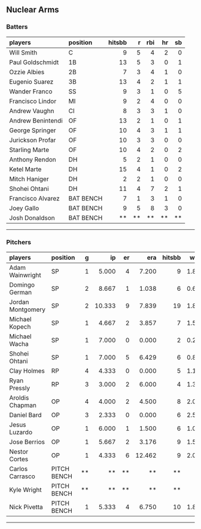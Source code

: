 ## Nuclear Arms

### Batters

 
|players           |position  | hitsbb|  r| rbi| hr| sb| 
|:-----------------|:---------|------:|--:|---:|--:|--:| 
|Will Smith        |C         |      9|  5|   4|  2|  0| 
|Paul Goldschmidt  |1B        |     13|  5|   3|  0|  1| 
|Ozzie Albies      |2B        |      7|  3|   4|  1|  0| 
|Eugenio Suarez    |3B        |     13|  4|   2|  1|  1| 
|Wander Franco     |SS        |      9|  3|   1|  0|  5| 
|Francisco Lindor  |MI        |      9|  2|   4|  0|  0| 
|Andrew Vaughn     |CI        |      8|  3|   3|  1|  0| 
|Andrew Benintendi |OF        |     13|  2|   1|  0|  1| 
|George Springer   |OF        |     10|  4|   3|  1|  1| 
|Jurickson Profar  |OF        |     10|  3|   3|  0|  0| 
|Starling Marte    |OF        |     10|  4|   2|  0|  2| 
|Anthony Rendon    |DH        |      5|  2|   1|  0|  0| 
|Ketel Marte       |DH        |     15|  4|   1|  0|  2| 
|Mitch Haniger     |DH        |      2|  2|   1|  0|  0| 
|Shohei Ohtani     |DH        |     11|  4|   7|  2|  1| 
|Francisco Alvarez |BAT BENCH |      7|  1|   3|  1|  0| 
|Joey Gallo        |BAT BENCH |      9|  5|   8|  3|  0| 
|Josh Donaldson    |BAT BENCH |     **| **|  **| **| **| 


* * *

### Pitchers

 
|players           |position    |  g|     ip| er|    era| hitsbb|  whip| so|  w| sv| 
|:-----------------|:-----------|--:|------:|--:|------:|------:|-----:|--:|--:|--:| 
|Adam Wainwright   |SP          |  1|  5.000|  4|  7.200|      9| 1.800|  2|  0|  0| 
|Domingo German    |SP          |  2|  8.667|  1|  1.038|      6| 0.692|  5|  0|  0| 
|Jordan Montgomery |SP          |  2| 10.333|  9|  7.839|     19| 1.839| 10|  0|  0| 
|Michael Kopech    |SP          |  1|  4.667|  2|  3.857|      7| 1.500|  5|  0|  0| 
|Michael Wacha     |SP          |  1|  7.000|  0|  0.000|      2| 0.286| 11|  1|  0| 
|Shohei Ohtani     |SP          |  1|  7.000|  5|  6.429|      6| 0.857|  5|  1|  0| 
|Clay Holmes       |RP          |  4|  4.333|  0|  0.000|      5| 1.154|  6|  1|  0| 
|Ryan Pressly      |RP          |  3|  3.000|  2|  6.000|      4| 1.333|  4|  0|  2| 
|Aroldis Chapman   |OP          |  4|  4.000|  2|  4.500|      8| 2.000|  7|  0|  0| 
|Daniel Bard       |OP          |  3|  2.333|  0|  0.000|      6| 2.571|  3|  1|  0| 
|Jesus Luzardo     |OP          |  1|  6.000|  1|  1.500|      6| 1.000|  7|  0|  0| 
|Jose Berrios      |OP          |  1|  5.667|  2|  3.176|      9| 1.588|  3|  0|  0| 
|Nestor Cortes     |OP          |  1|  4.333|  6| 12.462|      9| 2.077|  3|  0|  0| 
|Carlos Carrasco   |PITCH BENCH | **|     **| **|     **|     **|    **| **| **| **| 
|Kyle Wright       |PITCH BENCH | **|     **| **|     **|     **|    **| **| **| **| 
|Nick Pivetta      |PITCH BENCH |  1|  5.333|  4|  6.750|     10| 1.875|  6|  1|  0| 


* * *



